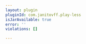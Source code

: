 ```yaml
---
layout: plugin
pluginId: com.janitovff.play-less
isJarAvailable: true
error: ''
violations: []

---
```


